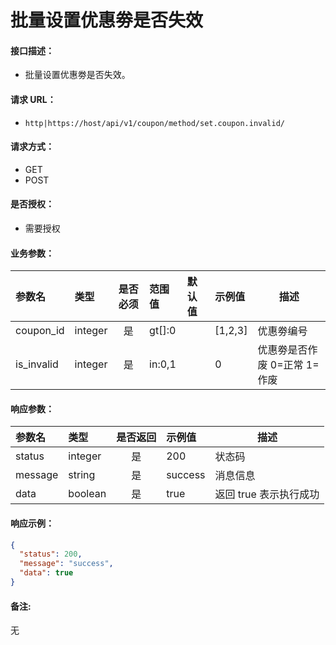 # 批量设置优惠劵是否失效

#### 接口描述：
- 批量设置优惠劵是否失效。

#### 请求 URL：
- `http|https://host/api/v1/coupon/method/set.coupon.invalid/`

#### 请求方式：
- GET
- POST

#### 是否授权：
- 需要授权

#### 业务参数：
|参数名|类型|是否必须|范围值|默认值|示例值|描述|
|:----|:---|:---:|:-----|:-----|:-----|-----|
|coupon_id |integer |是 |gt[]:0 | |[1,2,3] |优惠劵编号 |
|is_invalid |integer |是 |in:0,1 | |0 |优惠劵是否作废 0=正常 1=作废 |

#### 响应参数：
|参数名|类型|是否返回|示例值|描述|
|:-----|:-----|:---:|:-----|-----|
|status |integer |是 |200 |状态码 |
|message |string |是 |success |消息信息 |
|data |boolean |是 |true |返回 true 表示执行成功 |

#### 响应示例：
```json
{
  "status": 200,
  "message": "success",
  "data": true
}
```

#### 备注:
无